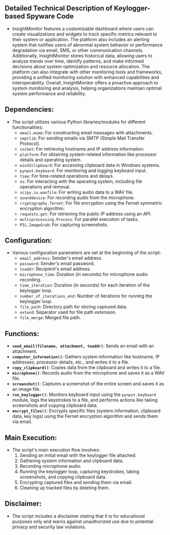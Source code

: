 <h2> Detailed Technical Description of Keylogger-based Spyware Code </h2>

- InsightMonitor features a customizable dashboard where users can create visualizations and widgets to track specific metrics relevant to their system or application. The platform also includes an alerting system that notifies users of abnormal system behavior or performance degradation via email, SMS, or other communication channels. Additionally, InsightMonitor stores historical data, allowing users to analyze trends over time, identify patterns, and make informed decisions about system optimization and resource allocation. The platform can also integrate with other monitoring tools and frameworks, providing a unified monitoring solution with enhanced capabilities and interoperability. Overall, InsightMonitor offers a proactive approach to system monitoring and analysis, helping organizations maintain optimal system performance and reliability.

## Dependencies:
- The script utilizes various Python libraries/modules for different functionalities:
  - `email.mime`: For constructing email messages with attachments.
  - `smptlib`: For sending emails via SMTP (Simple Mail Transfer Protocol).
  - `socket`: For retrieving hostname and IP address information.
  - `platform`: For obtaining system-related information like processor details and operating system.
  - `win32clipboard`: For accessing clipboard data in Windows systems.
  - `pynput.keyboard`: For monitoring and logging keyboard input.
  - `time`: For time-related operations and delays.
  - `os`: For interacting with the operating system, including file operations and removal.
  - `scipy.io.wavfile`: For writing audio data to a WAV file.
  - `sounddevice`: For recording audio from the microphone.
  - `cryptography.fernet`: For file encryption using the Fernet symmetric encryption algorithm.
  - `requests.get`: For retrieving the public IP address using an API.
  - `multiprocessing.Process`: For parallel execution of tasks.
  - `PIL.ImageGrab`: For capturing screenshots.

## Configuration:
- Various configuration parameters are set at the beginning of the script:
  - `email_address`: Sender's email address.
  - `password`: Sender's email password.
  - `toaddr`: Recipient's email address.
  - `microphone_time`: Duration (in seconds) for microphone audio recording.
  - `time_iteration`: Duration (in seconds) for each iteration of the keylogger loop.
  - `number_of_iterations_end`: Number of iterations for running the keylogger loop.
  - `file_path`: Directory path for storing captured data.
  - `extend`: Separator used for file path extension.
  - `file_merge`: Merged file path.

## Functions:
- **`send_email(filename, attachment, toaddr)`**: Sends an email with an attachment.
- **`computer_information()`**: Gathers system information like hostname, IP addresses, processor details, etc., and writes it to a file.
- **`copy_clipboard()`**: Copies data from the clipboard and writes it to a file.
- **`microphone()`**: Records audio from the microphone and saves it as a WAV file.
- **`screenshot()`**: Captures a screenshot of the entire screen and saves it as an image file.
- **`run_keylogger()`**: Monitors keyboard input using the `pynput.keyboard` module, logs the keystrokes to a file, and performs actions like taking screenshots and copying clipboard data.
- **`encrypt_files()`**: Encrypts specific files (system information, clipboard data, key logs) using the Fernet encryption algorithm and sends them via email.

## Main Execution:
- The script's main execution flow involves:
  1. Sending an initial email with the keylogger file attached.
  2. Gathering system information and clipboard data.
  3. Recording microphone audio.
  4. Running the keylogger loop, capturing keystrokes, taking screenshots, and copying clipboard data.
  5. Encrypting captured files and sending them via email.
  6. Cleaning up tracked files by deleting them.

## Disclaimer:
- The script includes a disclaimer stating that it is for educational purposes only and warns against unauthorized use due to potential privacy and security law violations.
